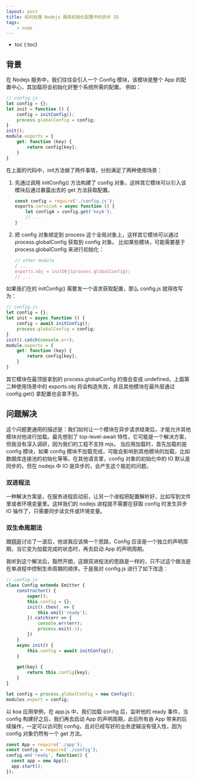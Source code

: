 ```yaml
---
layout: post
title: 如何处理 Nodejs 服务初始化配置中的异步 IO
tags:
    - node
---
```


* toc
{:toc}
  
## 背景
在 Nodejs 服务中，我们往往会引入一个 Config 模块，该模块是整个 App 的配置中心，其加载将会初始化好整个系统所需的配置。
例如：
```javascript
// config.js
let config = {};
let init = function () {
    config = initConfig();
    process.globalConfig = config;
}
init();
module.exports = {
    get: function (key) {
        return config[key];
    }
}
```
在上面的代码中，init方法做了两件事情，分别满足了两种使用场景：
1. 先通过调用 initConfig() 方法构建了 config 对象，这样其它模块可以引入该模块后通过暴露出去的 get 方法获取配置。
    ```javascript
    const config = require('./config.js');
    exports.serviceA = async function () {
        let configA = config.get('keyA');
        // ...
    }
    ```
2. 把 config 对象绑定到 process 这个全局对象上，这样其它模块可以通过 process.globalConfig 获取到 config 对象。 比如某些模块，可能需要基于 process.globalConfig 来进行初始化：
    ```javascript
    // other module
    / ...
    exports.obj = initObj(process.globalConfig);
    // ...
    ```

如果我们在的 initConfig() 需要发一个请求获取配置，那么 config.js 就得改写为：

```javascript
// config.js
let config = {};
let init = async function () {
    config = await initConfig();
    process.globalConfig = config;
}
init().catch(console.err);
module.exports = {
    get: function (key) {
        return config[key];
    }
}
```

其它模块在最顶层拿到的 process.globalConfig 的值会变成 undefined，上面第二种使用场景中的 exports.obj 将会构造失败，并且其他模块在最外层通过 config.get() 拿配置也会拿不到。

## 问题解决
这个问题更通用的描述是：我们如何让一个模块在异步请求结束后，才能允许其他模块对他进行加载。最先想到了 top-level-await 特性，它可能是一个解决方案，但我没有深入调研，因为我们的工程不支持 mjs。
当应用加载时，首先加载的是 config 模块，如果 config 模块不加载完成，可能会影响到其他模块的加载，比如数据库连接池的初始化等等。在其他语言里，config 对象的初始化中的 IO 默认是同步的，但在 nodejs 中 IO 是异步的，会产生这个尴尬的问题。

### 双进程法
一种解决方案是，在服务进程启动前，让另一个进程把配置解析好，比如写到文件里或者环境变量里。这样我们的 nodejs 进程就不需要在获取 config 时发生异步 IO 操作了，只需要同步读文件或环境变量。

### 双生命周期法
跟[翔哥](https://github.com/zhangxiang958)讨论了一波后，他说我应该换一个思路，Config 应该是一个独立的声明周期，当它变为加载完成的状态时，再去启动 App 的声明周期。

我听到这个解法后，豁然开朗，这跟双进程法的思路是一样的，只不过这个做法是在单进程中控制生命周期的顺序。于是我对 config.js 进行了如下改造：
```javascript
// config.js
class Config extends Emitter {
    constructor() {
        super();
        this.config = {};
        init().then(_ => {
            this.emit('ready');
        }).catch(err => {
            console.err(err);
            process.exit(-1);
        })
    }
    async init() {
        this.config = await initConfig();
    }
    
    get(key) {
        return this.config[key];
    }
}

let config = process.globalConfig = new Config();
modules.export = config;
```
以 koa 应用举例，在 app.js 中，我们加载 config 后，监听他的 ready 事件，当 config 构建好之后，我们再去启动 App 的声明周期，此后所有由 App 带来的后续操作，一定可以访问到 config，且对已经写好的业务逻辑没有侵入性，因为 config 对象仍然有一个 get 方法。
```javascript
const App = require('./app');
const config = require('./config');
config.on('ready', function() {
  const app = new App();
  app.start();
});
```